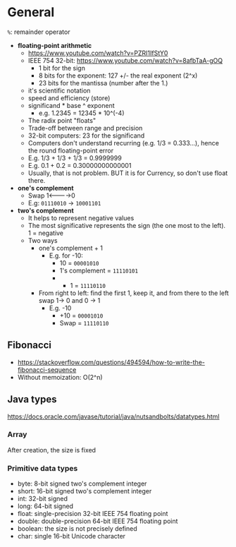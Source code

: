 # General

`%`: remainder operator
* **floating-point arithmetic**
    * https://www.youtube.com/watch?v=PZRI1IfStY0
    * IEEE 754 32-bit: https://www.youtube.com/watch?v=8afbTaA-gOQ
        * 1 bit for the sign
        * 8 bits for the exponent: 127 +/- the real exponent (2^x)
        * 23 bits for the mantissa (number after the 1.)
    * it's scientific notation
    * speed and efficiency (store)
    * significand * base ^ exponent
        * e.g. 1.2345 = 12345 * 10^(-4)
    * The radix point "floats"
    * Trade-off between range and precision
    * 32-bit computers: 23 for the significand
    * Computers don't understand recurring (e.g. 1/3 = 0.333...), hence the round floating-point error
    * E.g. 1/3 + 1/3 + 1/3 = 0.9999999
    * E.g. 0.1 + 0.2 = 0.30000000000001
    * Usually, that is not problem. BUT it is for Currency, so don't use float there.
* **one's complement**
    * Swap 1<---->0
    * E.g: `01110010` -> `10001101`
* **two's complement**
    * It helps to represent negative values
    * The most significative represents the sign (the one most to the left). 1 = negative
    * Two ways
        * one's complement + 1
            * E.g. for -10:
                * 10 = `00001010`
                * 1's complement = `11110101`
                *  + 1 = `11110110`
        * From right to left: find the first 1, keep it, and from there to the left swap 1-> 0 and 0 -> 1
            * E.g. -10
                * +10   = `00001010`
                * Swap  = `11110110`

## Fibonacci
* https://stackoverflow.com/questions/494594/how-to-write-the-fibonacci-sequence
* Without memoization: O(2^n)

## Java types
https://docs.oracle.com/javase/tutorial/java/nutsandbolts/datatypes.html

### Array
After creation, the size is fixed

### Primitive data types
* byte: 8-bit signed two's complement integer
* short: 16-bit signed two's complement integer
* int: 32-bit signed
* long: 64-bit signed
* float: single-precision 32-bit IEEE 754 floating point
* double: double-precision 64-bit IEEE 754 floating point
* boolean: the size is not precisely defined
* char: single 16-bit Unicode character